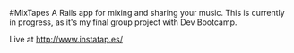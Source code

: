 #MixTapes
A Rails app for mixing and sharing your music. This is currently in progress, as it's my final group project with Dev Bootcamp.

Live at http://www.instatap.es/